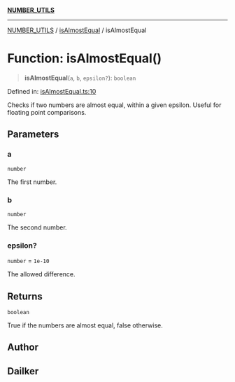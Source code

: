 [**NUMBER_UTILS**](../../README.md)

***

[NUMBER_UTILS](../../README.md) / [isAlmostEqual](../README.md) / isAlmostEqual

# Function: isAlmostEqual()

> **isAlmostEqual**(`a`, `b`, `epsilon?`): `boolean`

Defined in: [isAlmostEqual.ts:10](https://github.com/dailker/everyutil/blob/2581c2d178bc530a012cdac45251b2404ba4d9ac/src/number/isAlmostEqual.ts#L10)

Checks if two numbers are almost equal, within a given epsilon.
Useful for floating point comparisons.

## Parameters

### a

`number`

The first number.

### b

`number`

The second number.

### epsilon?

`number` = `1e-10`

The allowed difference.

## Returns

`boolean`

True if the numbers are almost equal, false otherwise.

## Author

## Dailker
